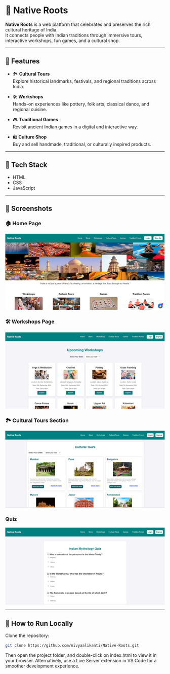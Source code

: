 # 🌿 Native Roots

**Native Roots** is a web platform that celebrates and preserves the rich cultural heritage of India.  
It connects people with Indian traditions through immersive tours, interactive workshops, fun games, and a cultural shop.

---

## 🚀 Features

- 🏞️ **Cultural Tours**  
  Explore historical landmarks, festivals, and regional traditions across India.

- 🛠️ **Workshops**  
  Hands-on experiences like pottery, folk arts, classical dance, and regional cuisine.

- 🎮 **Traditional Games**  
  Revisit ancient Indian games in a digital and interactive way.

- 🛍️ **Culture Shop**  
  Buy and sell handmade, traditional, or culturally inspired products.

---

## 📂 Tech Stack

- HTML  
- CSS  
- JavaScript  

---

## 📸 Screenshots

### 🏠 Home Page
![Homepage Screenshot](images/home.png)

### 🛠️ Workshops Page
![Workshops Screenshot](images/workshops.png)

### 🏞️ Cultural Tours Section
![Cultural Tours Screenshot](images/culturaltours.png)

### Quiz
![Quiz page screenshot](images/quiz.png)

---

## 🔧 How to Run Locally

Clone the repository:

```bash
git clone https://github.com/nivyaalikanti/Native-Roots.git
```

Then open the project folder, and double-click on index.html to view it in your browser.
Alternatively, use a Live Server extension in VS Code for a smoother development experience.

